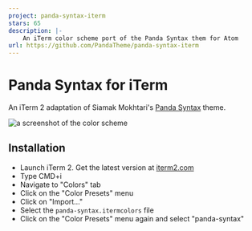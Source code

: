 ```yaml
---
project: panda-syntax-iterm
stars: 65
description: |-
    An iTerm color scheme port of the Panda Syntax them for Atom
url: https://github.com/PandaTheme/panda-syntax-iterm
---
```


# Panda Syntax for iTerm

An iTerm 2 adaptation of Siamak Mokhtari's [Panda Syntax](https://siamak.github.io/atom-panda-syntax/) theme.

![a screenshot of the color scheme](./panda-iterm-screenshot.png)

## Installation

- Launch iTerm 2. Get the latest version at [iterm2.com](http://iterm2.com)
- Type CMD+i
- Navigate to "Colors" tab
- Click on the "Color Presets" menu
- Click on "Import…"
- Select the `panda-syntax.itermcolors` file
- Click on the "Color Presets" menu again and select "panda-syntax"

